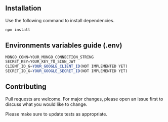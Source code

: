 ## Installation

Use the following command to install dependencies.

```bash
npm install
```

## Environments variables guide (.env)

```js
MONGO_CONN=YOUR_MONGO_CONNECTION_STRING
SECRET_KEY=YOUR_KEY_TO_SIGN_JWT
CLIENT_ID_G=YOUR_GOOGLE_CLIENT_ID(NOT IMPLEMENTED YET)
SECRET_ID_G=YOUR_GOOGLE_SECRET_ID(NOT IMPLEMENTED YET)
```

## Contributing

Pull requests are welcome. For major changes, please open an issue first
to discuss what you would like to change.

Please make sure to update tests as appropriate.
